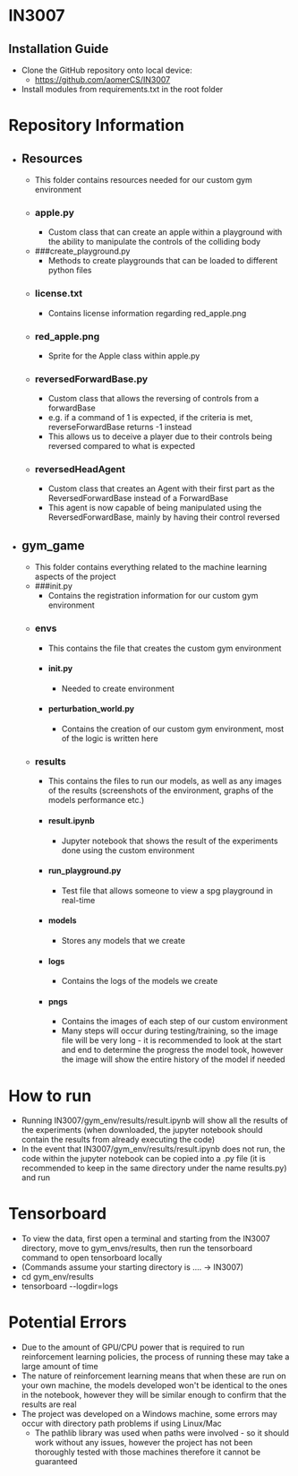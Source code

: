 # IN3007
## Installation Guide
- Clone the GitHub repository onto local device:
  - https://github.com/aomerCS/IN3007
- Install modules from requirements.txt in the root folder

# Repository Information
- ## Resources
  - This folder contains resources needed for our custom gym environment
  - ### apple.py
    - Custom class that can create an apple within a playground with the ability to manipulate the controls of the colliding body
  - ###create_playground.py
    - Methods to create playgrounds that can be loaded to different python files
  - ### license.txt
    - Contains license information regarding red_apple.png
  - ### red_apple.png
    - Sprite for the Apple class within apple.py
  - ### reversedForwardBase.py
    - Custom class that allows the reversing of controls from a forwardBase
    - e.g. if a command of 1 is expected, if the criteria is met, reverseForwardBase returns -1 instead 
    - This allows us to deceive a player due to their controls being reversed compared to what is expected
  - ### reversedHeadAgent
    - Custom class that creates an Agent with their first part as the ReversedForwardBase instead of a ForwardBase 
    - This agent is now capable of being manipulated using the ReversedForwardBase, mainly by having their control reversed
- ## gym_game
  - This folder contains everything related to the machine learning aspects of the project
  - ###init.py
    -  Contains the registration information for our custom gym environment
  - ### envs
    - This contains the file that creates the custom gym environment
    - #### init.py
      - Needed to create environment
    - #### perturbation_world.py
      - Contains the creation of our custom gym environment, most of the logic is written here
  - ### results
    - This contains the files to run our models, as well as any images of the results (screenshots of the environment, graphs of the models performance etc.)
    - #### result.ipynb
      - Jupyter notebook that shows the result of the experiments done using the custom environment
    - #### run_playground.py
      - Test file that allows someone to view a spg playground in real-time
    - #### models
      - Stores any models that we create
    - #### logs
      - Contains the logs of the models we create
    - #### pngs
      - Contains the images of each step of our custom environment
      - Many steps will occur during testing/training, so the image file will be very long - it is recommended to look at the start and end to determine the progress the model took, however the image will show the entire history of the model if needed

# How to run
- Running IN3007/gym_env/results/result.ipynb will show all the results of the experiments (when downloaded, the jupyter notebook should contain the results from already executing the code)
- In the event that IN3007/gym_env/results/result.ipynb does not run, the code within the jupyter notebook can be copied into a .py file (it is recommended to keep in the same directory under the name results.py) and run

# Tensorboard
- To view the data, first open a terminal and starting from the IN3007 directory, move to gym_envs/results, then run the tensorboard command to open tensorboard locally
- (Commands assume your starting directory is .... -> IN3007)
- cd gym_env/results
- tensorboard --logdir=logs

# Potential Errors
- Due to the amount of GPU/CPU power that is required to run reinforcement learning policies, the process of running these may take a large amount of time
- The nature of reinforcement learning means that when these are run on your own machine, the models developed won't be identical to the ones in the notebook, however they will be similar enough to confirm that the results are real
- The project was developed on a Windows machine, some errors may occur with directory path problems if using Linux/Mac
  - The pathlib library was used when paths were involved - so it should work without any issues, however the project has not been thoroughly tested with those machines therefore it cannot be guaranteed